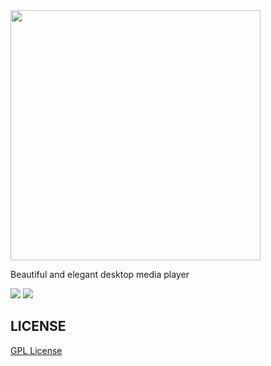 <img src="https://github.com/carbonplayer/carbon/blob/master/icons/logo.png" width='400px' />

Beautiful and elegant desktop media player

<img src="https://github.com/carbonplayer/carbon/blob/master/icons/carbon_preview_1.png" />

<img src="https://github.com/carbonplayer/carbon/blob/master/icons/carbon_preview_2.png" />

## LICENSE
[GPL License](https://github.com/carbonplayer/carbon/blob/master/LICENSE)
